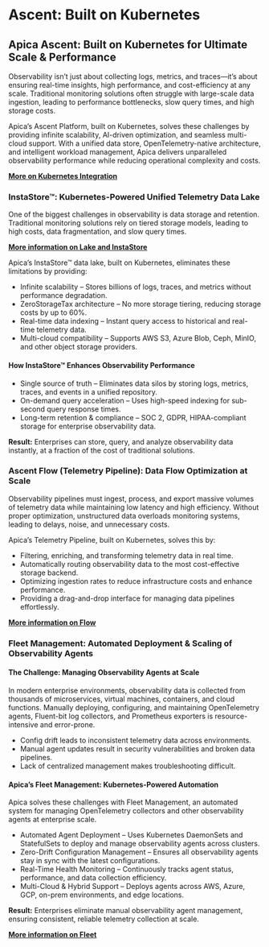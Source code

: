 # Ascent: Built on Kubernetes

## Apica Ascent: Built on Kubernetes for Ultimate Scale & Performance

Observability isn’t just about collecting logs, metrics, and traces—it’s about ensuring real-time insights, high performance, and cost-efficiency at any scale. Traditional monitoring solutions often struggle with large-scale data ingestion, leading to performance bottlenecks, slow query times, and high storage costs.

Apica’s Ascent Platform, built on Kubernetes, solves these challenges by providing infinite scalability, AI-driven optimization, and seamless multi-cloud support. With a unified data store, OpenTelemetry-native architecture, and intelligent workload management, Apica delivers unparalleled observability performance while reducing operational complexity and costs.

[**More on Kubernetes Integration**](../integrations/list-of-integrations/kubernetes.md)

### InstaStore™: Kubernetes-Powered Unified Telemetry Data Lake

One of the biggest challenges in observability is data storage and retention. Traditional monitoring solutions rely on tiered storage models, leading to high costs, data fragmentation, and slow query times.

[**More information on Lake and InstaStore**](../lake/lake-powered-by-instastore-tm.md)

Apica’s InstaStore™ data lake, built on Kubernetes, eliminates these limitations by providing:

* Infinite scalability – Stores billions of logs, traces, and metrics without performance degradation.
* ZeroStorageTax architecture – No more storage tiering, reducing storage costs by up to 60%.
* Real-time data indexing – Instant query access to historical and real-time telemetry data.
* Multi-cloud compatibility – Supports AWS S3, Azure Blob, Ceph, MinIO, and other object storage providers.

#### How InstaStore™ Enhances Observability Performance

* Single source of truth – Eliminates data silos by storing logs, metrics, traces, and events in a unified repository.
* On-demand query acceleration – Uses high-speed indexing for sub-second query response times.
* Long-term retention & compliance – SOC 2, GDPR, HIPAA-compliant storage for enterprise observability data.

**Result:** Enterprises can store, query, and analyze observability data instantly, at a fraction of the cost of traditional solutions.

### Ascent Flow (Telemetry Pipeline): Data Flow Optimization at Scale

Observability pipelines must ingest, process, and export massive volumes of telemetry data while maintaining low latency and high efficiency. Without proper optimization, unstructured data overloads monitoring systems, leading to delays, noise, and unnecessary costs.

Apica’s Telemetry Pipeline, built on Kubernetes, solves this by:

* Filtering, enriching, and transforming telemetry data in real time.
* Automatically routing observability data to the most cost-effective storage backend.
* Optimizing ingestion rates to reduce infrastructure costs and enhance performance.
* Providing a drag-and-drop interface for managing data pipelines effortlessly.

[**More information on Flow**](../flow/overview.md)

### Fleet Management: Automated Deployment & Scaling of Observability Agents

#### The Challenge: Managing Observability Agents at Scale

In modern enterprise environments, observability data is collected from thousands of microservices, virtual machines, containers, and cloud functions. Manually deploying, configuring, and maintaining OpenTelemetry agents, Fluent-bit log collectors, and Prometheus exporters is resource-intensive and error-prone.

* Config drift leads to inconsistent telemetry data across environments.
* Manual agent updates result in security vulnerabilities and broken data pipelines.
* Lack of centralized management makes troubleshooting difficult.

#### Apica’s Fleet Management: Kubernetes-Powered Automation

Apica solves these challenges with Fleet Management, an automated system for managing OpenTelemetry collectors and other observability agents at enterprise scale.

* Automated Agent Deployment – Uses Kubernetes DaemonSets and StatefulSets to deploy and manage observability agents across clusters.
* Zero-Drift Configuration Management – Ensures all observability agents stay in sync with the latest configurations.
* Real-Time Health Monitoring – Continuously tracks agent status, performance, and data collection efficiency.
* Multi-Cloud & Hybrid Support – Deploys agents across AWS, Azure, GCP, on-prem environments, and edge locations.

**Result:** Enterprises eliminate manual observability agent management, ensuring consistent, reliable telemetry collection at scale.

[**More information on Fleet**](../fleet-management/overview.md)
